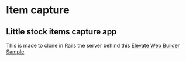 # Item capture

## Little stock items capture app

This is made to clone in Rails the server behind this [Elevate Web Builder Sample](http://www.elevatesoft.com:8080/masterdetail/masterdetail.html)
